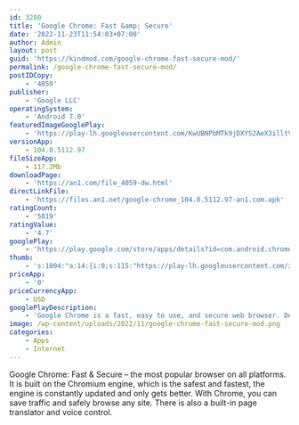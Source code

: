 ```yaml
---
id: 3280
title: 'Google Chrome: Fast &amp; Secure'
date: '2022-11-23T11:54:03+07:00'
author: Admin
layout: post
guid: 'https://kindmod.com/google-chrome-fast-secure-mod/'
permalink: /google-chrome-fast-secure-mod/
postIDCopy:
    - '4059'
publisher:
    - 'Google LLC'
operatingSystem:
    - 'Android 7.0'
featuredImageGooglePlay:
    - 'https://play-lh.googleusercontent.com/KwUBNPbMTk9jDXYS2AeX3illtVRTkrKVh5xR1Mg4WHd0CG2tV4mrh1z3kXi5z_warlk'
versionApp:
    - 104.0.5112.97
fileSizeApp:
    - 117.2Mb
downloadPage:
    - 'https://an1.com/file_4059-dw.html'
directLinkFile:
    - 'https://files.an1.net/google-chrome_104.0.5112.97-an1.com.apk'
ratingCount:
    - '5819'
ratingValue:
    - '4.7'
googlePlay:
    - 'https://play.google.com/store/apps/details?id=com.android.chrome'
thumb:
    - 's:1804:"a:14:{i:0;s:115:"https://play-lh.googleusercontent.com/zNteEAWnOwZ9rSewvLziSgcK-jApPMf3SouV8e0aaDpSq71IKa82_PSguI63CWEjV2M=w526-h296";i:1;s:115:"https://play-lh.googleusercontent.com/lMbdwtu9mb66J9xRxxYH9vtobiZl_cnGfnHhguDkKb9LxJQUAS_UtaYzI8K0NS5QftE=w526-h296";i:2;s:115:"https://play-lh.googleusercontent.com/y5GT4zTZ3YXHhv3QtBncGfY2pkhRMI2mKPbCZZFdt6TFWTze2cLXZyg7mB2LK0eFDi0=w526-h296";i:3;s:116:"https://play-lh.googleusercontent.com/U9XY-94HuDW-2cxBLFIhi36A4JRt9Ms6dY7ub0Rf3iemw3YQQCobsNauAqDPebdKhuWU=w526-h296";i:4;s:114:"https://play-lh.googleusercontent.com/MRZKshNGEi-wVk53EtE9bTp_I-9CgYcs-f_90AZSVEQpCcnTYV46IWSyekPJY25SZg=w526-h296";i:5;s:114:"https://play-lh.googleusercontent.com/-QHfi5H3KIRHqdoDCFDnUufTnXEBsEv3XVOBciwG3mbez3VlkLHeYzkyg2RPiFNm2w=w526-h296";i:6;s:115:"https://play-lh.googleusercontent.com/vOSF2p-5kGwniGEuEgHosf5OqpDpkgAbgvKSIeFbTQP7l9Lsil66JcBspO3GOgrIfB8=w526-h296";i:7;s:116:"https://play-lh.googleusercontent.com/dj-LDG9XEV8JwOCrd83jLE3zQ1SWEV3voBh5PpQp0vJrM_JTFcOq1Ll2mRb6Hws3wScI=w526-h296";i:8;s:115:"https://play-lh.googleusercontent.com/Xw_XXywJEKl4M07s5ypywlRXs0AvxN7z_UEFC6tKkouqHrfZhZOVjioia24l9FdoZtw=w526-h296";i:9;s:115:"https://play-lh.googleusercontent.com/rww2HBAUfiFAQkMJYXSCxPdyB6Rn5GQOP8AOQdff7MNE8tOwyI64zKv2nAy_GrzsxLE=w526-h296";i:10;s:115:"https://play-lh.googleusercontent.com/kF9KmUnlwtt9KYqa6AbF3BhwZp0v9K-4w6084QVVSY8AqL5ZQKC_kQ_WcCMX9hLxEYk=w526-h296";i:11;s:115:"https://play-lh.googleusercontent.com/uu_ARWvPuak3dYmbAigXQjQB0KuSRZUKc19uitq1LqZG7IqI3dcy7LOxZoNLQdDD7m0=w526-h296";i:12;s:116:"https://play-lh.googleusercontent.com/IfK_gtt2K5WNnQoxF--XaklYaPvgR4SGln9QXycCgeUeB3E_nYb8bzlnAv5rQjPhJZVr=w526-h296";i:13;s:115:"https://play-lh.googleusercontent.com/jEM-pd1SnU9jW5qtrsYT3v-6x0pDkZBuEdQ6keK9sA-zMvHUVlixu1ExOPaxe4l95u8=w526-h296";}";'
priceApp:
    - '0'
priceCurrencyApp:
    - USD
googlePlayDescription:
    - 'Google Chrome is a fast, easy to use, and secure web browser. Designed for Android, Chrome brings you personalized news articles, quick links to your favorite sites, downloads, and Google Search and Google Translate built-in. Download now to enjoy the same Chrome web browser experience you love across all your devices.'
image: /wp-content/uploads/2022/11/google-chrome-fast-secure-mod.png
categories:
    - Apps
    - Internet
---
```


Google Chrome: Fast &amp; Secure – the most popular browser on all platforms. It is built on the Chromium engine, which is the safest and fastest, the engine is constantly updated and only gets better. With Chrome, you can save traffic and safely browse any site. There is also a built-in page translator and voice control.